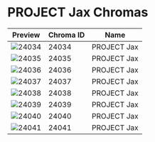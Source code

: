 # PROJECT Jax Chromas



| Preview | Chroma ID | Name |
|---------|-----------|------|
| ![24034](https://raw.communitydragon.org/latest/plugins/rcp-be-lol-game-data/global/default/v1/champion-chroma-images/24/24034.png) | 24034 | PROJECT Jax |
| ![24035](https://raw.communitydragon.org/latest/plugins/rcp-be-lol-game-data/global/default/v1/champion-chroma-images/24/24035.png) | 24035 | PROJECT Jax |
| ![24036](https://raw.communitydragon.org/latest/plugins/rcp-be-lol-game-data/global/default/v1/champion-chroma-images/24/24036.png) | 24036 | PROJECT Jax |
| ![24037](https://raw.communitydragon.org/latest/plugins/rcp-be-lol-game-data/global/default/v1/champion-chroma-images/24/24037.png) | 24037 | PROJECT Jax |
| ![24038](https://raw.communitydragon.org/latest/plugins/rcp-be-lol-game-data/global/default/v1/champion-chroma-images/24/24038.png) | 24038 | PROJECT Jax |
| ![24039](https://raw.communitydragon.org/latest/plugins/rcp-be-lol-game-data/global/default/v1/champion-chroma-images/24/24039.png) | 24039 | PROJECT Jax |
| ![24040](https://raw.communitydragon.org/latest/plugins/rcp-be-lol-game-data/global/default/v1/champion-chroma-images/24/24040.png) | 24040 | PROJECT Jax |
| ![24041](https://raw.communitydragon.org/latest/plugins/rcp-be-lol-game-data/global/default/v1/champion-chroma-images/24/24041.png) | 24041 | PROJECT Jax |